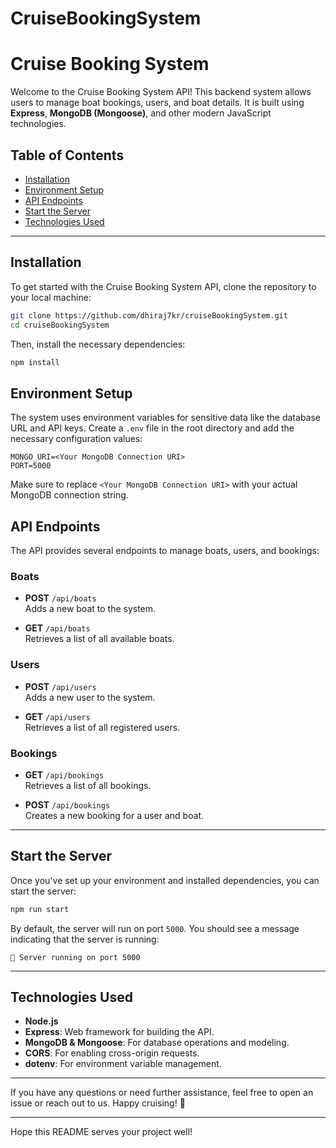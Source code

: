 # CruiseBookingSystem

# Cruise Booking System

Welcome to the Cruise Booking System API! This backend system allows users to manage boat bookings, users, and boat details. It is built using **Express**, **MongoDB (Mongoose)**, and other modern JavaScript technologies.

## Table of Contents

- [Installation](#installation)
- [Environment Setup](#environment-setup)
- [API Endpoints](#api-endpoints)
- [Start the Server](#start-the-server)
- [Technologies Used](#technologies-used)

---

## Installation

To get started with the Cruise Booking System API, clone the repository to your local machine:

```bash
git clone https://github.com/dhiraj7kr/cruiseBookingSystem.git
cd cruiseBookingSystem
```

Then, install the necessary dependencies:

```bash
npm install
```

## Environment Setup

The system uses environment variables for sensitive data like the database URL and API keys. Create a `.env` file in the root directory and add the necessary configuration values:

```
MONGO_URI=<Your MongoDB Connection URI>
PORT=5000
```

Make sure to replace `<Your MongoDB Connection URI>` with your actual MongoDB connection string.

## API Endpoints

The API provides several endpoints to manage boats, users, and bookings:

### Boats
- **POST** `/api/boats`  
  Adds a new boat to the system.
  
- **GET** `/api/boats`  
  Retrieves a list of all available boats.

### Users
- **POST** `/api/users`  
  Adds a new user to the system.
  
- **GET** `/api/users`  
  Retrieves a list of all registered users.

### Bookings
- **GET** `/api/bookings`  
  Retrieves a list of all bookings.
  
- **POST** `/api/bookings`  
  Creates a new booking for a user and boat.

---

## Start the Server

Once you've set up your environment and installed dependencies, you can start the server:

```bash
npm run start
```

By default, the server will run on port `5000`. You should see a message indicating that the server is running:

```
🚀 Server running on port 5000
```

---

## Technologies Used

- **Node.js**
- **Express**: Web framework for building the API.
- **MongoDB & Mongoose**: For database operations and modeling.
- **CORS**: For enabling cross-origin requests.
- **dotenv**: For environment variable management.

---

If you have any questions or need further assistance, feel free to open an issue or reach out to us. Happy cruising! 🚢

--- 

Hope this README serves your project well!
